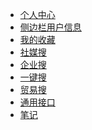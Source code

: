 <!-- - [首页](DOCS/aaa)
- [指南](docs/bbb) -->
- [个人中心](DOCS/user)
- [侧边栏用户信息](DOCS/userleft)
- [我的收藏](DOCS/tag)
- [社媒搜](DOCS/socialmedia)
- [企业搜](DOCS/enterprise)
- [一键搜](DOCS/keysearch)
- [贸易搜](DOCS/trade)
- [通用接口](DOCS/common)
- [笔记](DOCS/mark)